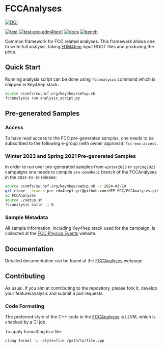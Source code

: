 # FCCAnalyses

[![DOI](https://zenodo.org/badge/177151745.svg)](https://zenodo.org/doi/10.5281/zenodo.4767810)

[![test](https://github.com/HEP-FCC/FCCAnalyses/actions/workflows/test.yml/badge.svg)](https://github.com/HEP-FCC/FCCAnalyses/actions/workflows/test.yml)
[![test-pre-edm4hep1](https://github.com/HEP-FCC/FCCAnalyses/actions/workflows/test.yml/badge.svg?branch=pre-edm4hep1)](https://github.com/HEP-FCC/FCCAnalyses/actions/workflows/test.yml)
[![docs](https://github.com/HEP-FCC/FCCAnalyses/actions/workflows/docs.yml/badge.svg)](https://github.com/HEP-FCC/FCCAnalyses/actions/workflows/docs.yml)
[![bench](https://github.com/HEP-FCC/FCCAnalyses/actions/workflows/bench.yml/badge.svg)](https://github.com/HEP-FCC/FCCAnalyses/actions/workflows/bench.yml)

Common framework for FCC related analyses. This framework allows one to write
full analysis, taking [EDM4hep](https://github.com/key4hep/EDM4hep) input ROOT
files and producing the plots.


## Quick Start

Running analysis script can be done using `fccanalysis` command which is
shipped in Key4hep stack:

```sh
source /cvmfs/sw.hsf.org/key4hep/setup.sh
fccanalysis run analysis_script.py
```


## Pre-generated Samples

### Access

To have read access to the FCC pre-generated samples, one needs to be subscribed to
the following e-group (with owner approval): `fcc-eos-access`.


### Winter 2023 and Spring 2021 Pre-generated Samples

In order to run over pre-generated samples from `winter2023` or `spring2021`
campaigns one needs to compile `pre-edm4hep1` branch of the FCCAnalyses in the
`2024-03-10` release:

   ```sh
   source /cvmfs/sw.hsf.org/key4hep/setup.sh -r 2024-03-10
   git clone --branch pre-edm4hep1 git@github.com:HEP-FCC/FCCAnalyses.git
   cd FCCAnalyses
   source ./setup.sh
   fccanalysis build -j 8
   ```


### Sample Metadata

All sample information, including Key4hep stack used for the campaign, is
collected at the
[FCC Physics Events](https://fcc-physics-events.web.cern.ch/)
website.


## Documentation

Detailed documentation can be found at the
[FCCAnalyses](https://hep-fcc.github.io/FCCAnalyses/) webpage.


## Contributing

As usual, if you aim at contributing to the repository, please fork it, develop
your feature/analysis and submit a pull requests.


### Code Formating

The preferred style of the C++ code in the
[FCCAnalyses](https://hep-fcc.github.io/FCCAnalyses/) is LLVM, which is checked
by a CI job.

To apply formatting to a file:
```
clang-format -i -style=file /path/to/file.cpp
```
